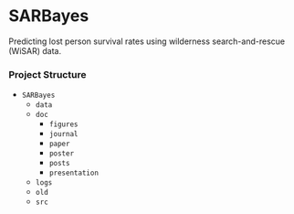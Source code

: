 # SARBayes

Predicting lost person survival rates using wilderness search-and-rescue (WiSAR) data.

### Project Structure

* `SARBayes`
    * `data`
    * `doc`
        * `figures`
        * `journal`
        * `paper`
        * `poster`
        * `posts`
        * `presentation`
    * `logs`
    * `old`
    * `src`
